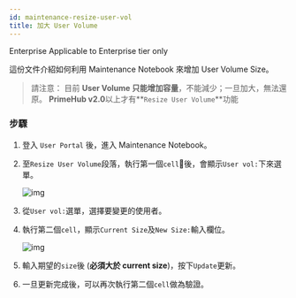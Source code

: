 ```yaml
---
id: maintenance-resize-user-vol
title: 加大 User Volume
---
```


<div class="ee-only tooltip">Enterprise
  <span class="tooltiptext">Applicable to Enterprise tier only</span>
</div>

這份文件介紹如何利用 Maintenance Notebook 來增加 User Volume Size。

>請注意： 目前 **User Volume 只能增加容量**，不能減少；一旦加大，無法還原。
>**PrimeHub v2.0**以上才有**`Resize User Volume`**功能

### 步驟

1. 登入 `User Portal` 後，進入 Maintenance Notebook。

2. 至`Resize User Volume`段落，執行第一個`cell`後，會顯示`User vol:`下來選單。

    ![img](assets/dropdown_user_list.png)

3. 從`User vol:`選單，選擇要變更的使用者。

4. 執行第二個`cell`，顯示`Current Size`及`New Size:`輸入欄位。

    ![img](assets/enlarge_user_vol.png)

5. 輸入期望的`size`後 (**必須大於 current size**)，按下`Update`更新。

6. 一旦更新完成後，可以再次執行第二個`cell`做為驗證。
